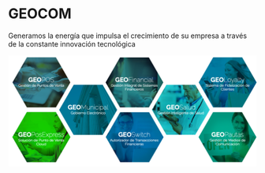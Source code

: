 # GEOCOM

Generamos la energía que impulsa el crecimiento de su empresa a través de la constante innovación tecnológica

![Servicios](services.png)